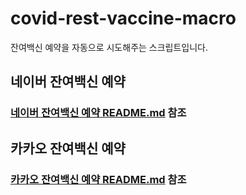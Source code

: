 # covid-rest-vaccine-macro
잔여백신 예약을 자동으로 시도해주는 스크립트입니다.

## 네이버 잔여백신 예약
### [네이버 잔여백신 예약 README.md](https://github.com/kimytsc/covid-rest-vaccine-macro/tree/main/naver) 참조

## 카카오 잔여백신 예약
### [카카오 잔여백신 예약 README.md](https://github.com/kimytsc/covid-rest-vaccine-macro/tree/main/kakao) 참조
